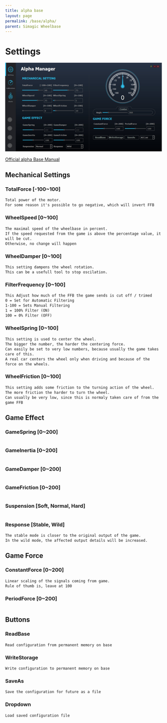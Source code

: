 ```yaml
---
title: alpha base
layout: page
permalink: /base/alpha/
parent: Simagic Wheelbase
---
```

# Settings
<img src="/assets/images/alpha_manager_setting.jpg" alt="Alpha Manager"/>


<a href="/assets/pdf/Alpha_Base_Manual.pdf" target="_blank">Official alpha Base Manual<a/>

## Mechanical Settings
### TotalForce [-100~100]
```
Total power of the motor.
For some reason it's possible to go negative, which will invert FFB
```
### WheelSpeed [0~100]
```
The maximal speed of the wheelbase in percent.
If the speed requested from the game is above the percentage value, it will be cut.
Otherwise, no change will happen
```
### WheelDamper [0~100]
```
This setting dampens the wheel rotation.
This can be a usefull tool to stop oscilation.
```
### FilterFrequency [0~100]
```
This Adjust how much of the FFB the game sends is cut off / trimed
0 = Set for Automatic Filtering
1-100 = Sets Manual Filtering
1 = 100% Filter (ON)
100 = 0% Filter (OFF)
```
### WheelSpring [0~100]
```
This setting is used to center the wheel.
The bigger the number, the harder the centering force.
Can easily be set to very low numbers, because usually the game takes care of this.
A real car centers the wheel only when driving and because of the force on the wheels.
```
### WheelFriction [0~100]
```
This setting adds some friction to the turning action of the wheel.
The more friction the harder to turn the wheel.
Can usually be very low, since this is normaly taken care of from the game FFB
```

## Game Effect
### GameSpring [0~200]
```
```
### GameInertia [0~200]
```
```
### GameDamper [0~200]
```
```
### GameFriction [0~200]
```
```
### Suspension [Soft, Normal, Hard]
```
```
### Response [Stable, Wild]
```
The stable mode is closer to the original output of the game.
In the wild mode, the affected output details will be increased.
```

## Game Force
### ConstantForce [0~200] 
```
Linear scaling of the signals coming from game.
Rule of thumb is, leave at 100
```
### PeriodForce [0~200]
```
```

## Buttons
### ReadBase
```
Read configuration from permanent memory on base
```  
### WriteStorage
```
Write configuration to permanent memory on base
```  
### SaveAs
```
Save the configuration for future as a file
```  
### Dropdown
```
Load saved configuration file
```  